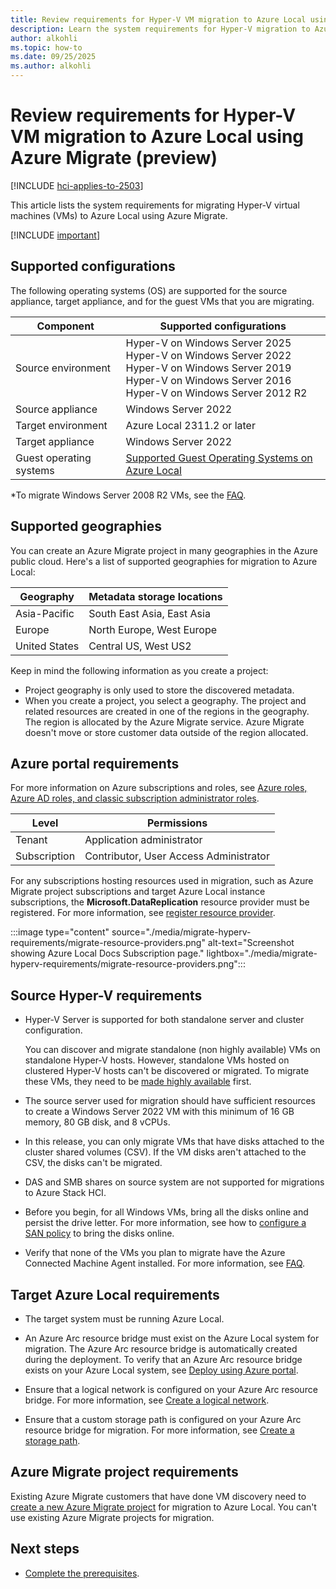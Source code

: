 ```yaml
---
title: Review requirements for Hyper-V VM migration to Azure Local using Azure Migrate (preview) 
description: Learn the system requirements for Hyper-V migration to Azure Local using Azure Migrate (preview).
author: alkohli
ms.topic: how-to
ms.date: 09/25/2025
ms.author: alkohli
---
```


# Review requirements for Hyper-V VM migration to Azure Local using Azure Migrate (preview)

[!INCLUDE [hci-applies-to-2503](../includes/hci-applies-to-2503.md)]

This article lists the system requirements for migrating Hyper-V virtual machines (VMs) to Azure Local using Azure Migrate.

[!INCLUDE [important](../includes/hci-preview.md)]

## Supported configurations

The following operating systems (OS) are supported for the source appliance, target appliance, and for the guest VMs that you are migrating.


|Component  |Supported configurations |
|---------|---------|
|Source environment     |Hyper-V on Windows Server 2025<br>Hyper-V on Windows Server 2022<br>Hyper-V on Windows Server 2019<br>Hyper-V on Windows Server 2016<br>Hyper-V on Windows Server 2012 R2         |
|Source appliance     |Windows Server 2022        |
|Target environment     |Azure Local 2311.2 or later         |
|Target appliance     |Windows Server 2022         |
|Guest operating systems    | [Supported Guest Operating Systems on Azure Local](/windows-server/virtualization/hyper-v/supported-windows-guest-operating-systems-for-hyper-v-on-windows) |

*To migrate Windows Server 2008 R2 VMs, see the [FAQ](migrate-faq.yml).


## Supported geographies

You can create an Azure Migrate project in many geographies in the Azure public cloud. Here's a list of supported geographies for migration to Azure Local:

|Geography|Metadata storage locations|
|-|-|
|Asia-Pacific|South East Asia, East Asia|
|Europe|North Europe, West Europe|
|United States| Central US, West US2|

Keep in mind the following information as you create a project:

- Project geography is only used to store the discovered metadata.
- When you create a project, you select a geography. The project and related resources are created in one of the regions in the geography. The region is allocated by the Azure Migrate service. Azure Migrate doesn't move or store customer data outside of the region allocated.

## Azure portal requirements

For more information on Azure subscriptions and roles, see [Azure roles, Azure AD roles, and classic subscription administrator roles](/azure/role-based-access-control/rbac-and-directory-admin-roles).

|Level|Permissions|
|-|-|
|Tenant|Application administrator|
|Subscription|Contributor, User Access Administrator|

For any subscriptions hosting resources used in migration, such as Azure Migrate project subscriptions and target Azure Local instance subscriptions, the **Microsoft.DataReplication** resource provider must be registered. For more information, see [register resource provider](/azure/azure-resource-manager/management/resource-providers-and-types#register-resource-provider-1).

:::image type="content" source="./media/migrate-hyperv-requirements/migrate-resource-providers.png" alt-text="Screenshot showing Azure Local Docs Subscription page." lightbox="./media/migrate-hyperv-requirements/migrate-resource-providers.png":::

## Source Hyper-V requirements

- Hyper-V Server is supported for both standalone server and cluster configuration.

    You can discover and migrate standalone (non highly available) VMs on standalone Hyper-V hosts. However, standalone VMs hosted on clustered Hyper-V hosts can't be discovered or migrated. To migrate these VMs, they need to be [made highly available](https://www.thomasmaurer.ch/2013/01/how-to-make-an-existing-hyper-v-virtual-machine-highly-available/) first.

- The source server used for migration should have sufficient resources to create a Windows Server 2022 VM with this minimum of 16 GB memory, 80 GB disk, and 8 vCPUs.

- In this release, you can only migrate VMs that have disks attached to the cluster shared volumes (CSV). If the VM disks aren't attached to the CSV, the disks can't be migrated.

- DAS and SMB shares on source system are not supported for migrations to Azure Stack HCI.

- Before you begin, for all Windows VMs, bring all the disks online and persist the drive letter. For more information, see how to [configure a SAN policy](/azure/migrate/prepare-for-migration#configure-san-policy) to bring the disks online.

- Verify that none of the VMs you plan to migrate have the Azure Connected Machine Agent installed. For more information, see [FAQ](migrate-faq.yml).

## Target Azure Local requirements

- The target system must be running Azure Local.

- An Azure Arc resource bridge must exist on the Azure Local system for migration. The Azure Arc resource bridge is automatically created during the deployment. To verify that an Azure Arc resource bridge exists on your Azure Local system, see [Deploy using Azure portal](../deploy/deploy-via-portal.md).  

- Ensure that a logical network is configured on your Azure Arc resource bridge. For more information, see [Create a logical network](../manage/create-logical-networks.md).

- Ensure that a custom storage path is configured on your Azure Arc resource bridge for migration. For more information, see [Create a storage path](../manage/create-storage-path.md).

## Azure Migrate project requirements

Existing Azure Migrate customers that have done VM discovery need to [create a new Azure Migrate project](migrate-hyperv-prerequisites.md#create-an-azure-migrate-project) for migration to Azure Local. You can't use existing Azure Migrate projects for migration.

## Next steps

- [Complete the prerequisites](migrate-hyperv-prerequisites.md).
